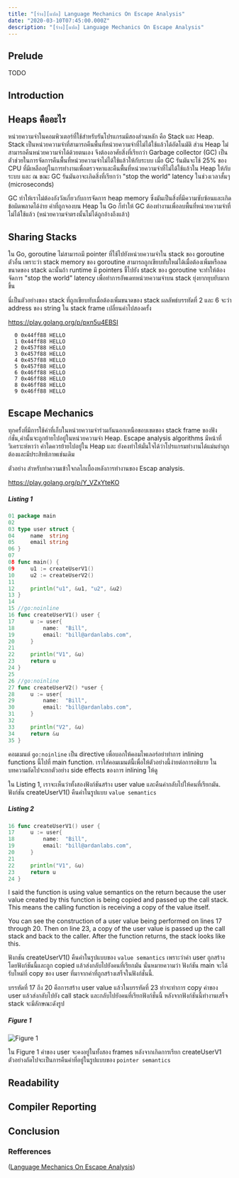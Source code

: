 ```yaml
---
title: "[ร่าง][แปล] Language Mechanics On Escape Analysis"
date: "2020-03-10T07:45:00.000Z"
description: "[ร่าง][แปล] Language Mechanics On Escape Analysis"
---
```


## Prelude
 TODO 

## Introduction

## Heaps คืออะไร
หน่วยความจำในคอมพิวเตอร์ที่ใช้สำหรับรันโปรแกรมมีสองส่วนหลัก คือ Stack และ Heap.
Stack เป็นหน่วยความจำที่สามารถคืนพื้นที่หน่วยความจำที่ไม่ได้ใช้แล้วได้อัตโนมัติ
ส่วน Heap ไม่สามารถคืนหน่วยความจำได้ด้วยตนเอง จึงต้องอาศัยสิ่งที่เรียกว่า Garbage collector (GC)
เป็นตัวช่วยในการจัดการคืนพื้นที่หน่วยความจำไม่ได้ใช้แล้วให้กับระบบ
เมื่อ GC รันมันจะไช้ 25% ของ CPU ที่มีเหลืออยู่ในการทำงานเพื่อตรวจหาและคืนพื้นที่หน่วยความจำที่ไม่ได้ใช้แล้วใน Heap ให้กับระบบ
และ ณ ขณะ GC รันมันอาจะเกิดสิ่งที่เรียกว่า "stop the world" latency ในช่วงเวลาสั้นๆ (microseconds)

GC ทำให้เราไม่ต้องกังวัลเกี่ยวกับการจัดการ heap memory ซึ่งมันเป็นสิ่งที่มีความซับซ้อนและเกิดข้อผิดพลาดได้ง่าย
ค่าที่ถูกจองบน Heap ใน Go ก็ทำให้ GC ต้องทำงานเพื่อลบพื้นที่หน่วยความจำที่ไม่ได้ใช้แล้ว (หน่วยความจำตรงนั้นไม่ได้ถูกอ้างถึงแล้ว)

## Sharing Stacks
ใน Go, goroutine ไม่สามารถมี pointer ที่ใช้ไปยังหน่วยความจำใน stack ของ goroutine ตัวอื่น
เพราะว่า stack memory ของ goroutine สามารถถูกเขียบทับใหม่ได้เมื่อต้องเพิ่มหรือลดขนาดของ stack
ฉะนั้นถ้า runtime มี pointers ชี้ไปยัง stack ของ goroutine จะทำให้ต้องจัดการ "stop the world" latency
เพื่อทำการอัพเดทหน่วยความจำบน stack ยุ่งยากยุบยับมากขึ้น

นี่เป็นตัวอย่างของ stack ที่ถูกเขียบทับเมื่อต้องเพิ่มขนาดของ stack
ผลลัพธ์บรรทัดที่ 2 และ 6 จะว่า address ของ string ใน stack frame เปลี่ยนค่าไปสองครั้ง

https://play.golang.org/p/pxn5u4EBSI

```
  0 0x44ff88 HELLO
  1 0x44ff88 HELLO
  2 0x457f88 HELLO
  3 0x457f88 HELLO
  4 0x457f88 HELLO
  5 0x457f88 HELLO
  6 0x46ff88 HELLO
  7 0x46ff88 HELLO
  8 0x46ff88 HELLO
  9 0x46ff88 HELLO
```

## Escape Mechanics
ทุกครั้งที่มีการใช้ค่าที่เก็บในหน่วยความจำร่วมกันนอกเหนือขอบเขตของ stack frame ของฟังก์ชั่น,ค่านั้นจะถูกย้ายไปอยู่ในหน่วยความจำ Heap.
Escape analysis algorithms มีหน้าที่วิเคราะห์หาว่า ค่าใดควรย้ายไปอยู่ใน Heap และ
ยังคงทำให้มั่นใจได้ว่าโปรแกรมทำงานได้แม่นยำถูกต้องและมีประสิทธิภาพเช่นเดิม

ตัวอย่าง สำหรับทำความเข้าใจกลไกเบื้องหลังการทำงานของ Escap analysis.

https://play.golang.org/p/Y_VZxYteKO

##### Listing 1

```go
01 package main
02
03 type user struct {
04     name  string
05     email string
06 }
07
08 func main() {
09     u1 := createUserV1()
10     u2 := createUserV2()
11
12     println("u1", &u1, "u2", &u2)
13 }
14
15 //go:noinline
16 func createUserV1() user {
17     u := user{
18         name:  "Bill",
19         email: "bill@ardanlabs.com",
20     }
21
22     println("V1", &u)
23     return u
24 }
25
26 //go:noinline
27 func createUserV2() *user {
28     u := user{
29         name:  "Bill",
30         email: "bill@ardanlabs.com",
31     }
32
33     println("V2", &u)
34     return &u
35 }
```

คอมเมนต์ `go:noinline` เป็น directive เพื่อบอกให้คอมไพเลอร์อย่าทำการ inlining functions นี้ไปที่ main function.
เราใส่คอมเมนต์นี้เพื่อให้ตัวอย่างนี้ง่ายต่อการอธิบาย
ในบทความถัดไปจะยกตัวอย่าง side effects ของการ inlining ให้ดู

ใน Listing 1, เราจะเห็นว่าทั้งสองฟังก์ชันสร้าง user value และคืนค่ากลับไปให้คนที่เรียกมัน.
ฟังก์ชัน createUserV1() คืนค่าในรูปแบบ `value semantics`


##### Listing 2

```go
16 func createUserV1() user {
17     u := user{
18         name:  "Bill",
19         email: "bill@ardanlabs.com",
20     }
21
22     println("V1", &u)
23     return u
24 }
```

I said the function is using value semantics on the return because the user value created by this function is being copied and passed up the call stack. This means the calling function is receiving a copy of the value itself.

You can see the construction of a user value being performed on lines 17 through 20. Then on line 23, a copy of the user value is passed up the call stack and back to the caller. After the function returns, the stack looks like this.

ฟังกชัน createUserV1() คืนค่าในรูปแบบของ `value semantics`  เพราะว่าค่า user ถูกสร้างโดยฟังก์ชันนี้และถูก copied แล้วส่งกลับไปยังคนที่เรียกมัน นั่นหมายความว่า ฟังก์ชัน main จะได้รับใหม่ที่ copy ของ user ที่มาจากค่าที่ถูกสร้างเสร็จในฟังก์ชั่นนี้.

บรรทัดที่ 17 ถึง 20 คือการสร้าง user value แล้วในบรรทัดที่ 23 ทำจะทำการ copy ค่าของ user แล้วส่งกลับไปยัง call stack และกลับไปยังคนที่เรียกฟังก์ชั่นนี้
หลังจากฟังก์ชันนี้ทำงานเสร็จ stack จะมีลักษณะดังรูป

##### Figure 1
![Figure 1](https://www.ardanlabs.com/images/goinggo/81_figure1.png)

ใน Figure 1 ค่าของ user จะคงอยู่ในทั้งสอง  frames หลังจากเกิดการเรียก createUserV1
ตัวอย่างถัดไปจะเป็นการคืนค่าที่อยู่ในรูปแบบของ `pointer semantics`


## Readability

## Compiler Reporting

## Conclusion


### Refferences
([Language Mechanics On Escape Analysis](https://www.ardanlabs.com/blog/2017/05/language-mechanics-on-escape-analysis.html))